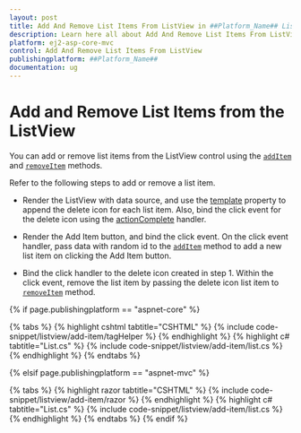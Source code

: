 ```yaml
---
layout: post
title: Add And Remove List Items From ListView in ##Platform_Name## ListView Control
description: Learn here all about Add And Remove List Items From ListView in Syncfusion ##Platform_Name## ListView control of syncfusion and more.
platform: ej2-asp-core-mvc
control: Add And Remove List Items From ListView
publishingplatform: ##Platform_Name##
documentation: ug
---
```


# Add and Remove List Items from the ListView

You can add or remove list items from the ListView control using the [`addItem`](https://ej2.syncfusion.com/documentation/api/list-view/#additem) and [`removeItem`](https://ej2.syncfusion.com/documentation/api/list-view/#removeitem) methods.

Refer to the following steps to add or remove a list item.

* Render the ListView with data source, and use the [template](https://ej2.syncfusion.com/documentation/api/list-view/#template) property to append the delete icon
for each list item. Also, bind the click event for the delete icon using the [actionComplete](https://ej2.syncfusion.com/documentation/api/list-view/#actioncomplete) handler.

* Render the Add Item button, and bind the click event. On the click event handler, pass data with random id to the [`addItem`](https://ej2.syncfusion.com/documentation/api/list-view/#additem) method to add a new list item on clicking the Add Item button.

* Bind the click handler to the delete icon created in step 1. Within the click event, remove the list item by passing the delete icon list item to [`removeItem`](https://ej2.syncfusion.com/documentation/api/list-view/#removeitem) method.

{% if page.publishingplatform == "aspnet-core" %}

{% tabs %}
{% highlight cshtml tabtitle="CSHTML" %}
{% include code-snippet/listview/add-item/tagHelper %}
{% endhighlight %}
{% highlight c# tabtitle="List.cs" %}
{% include code-snippet/listview/add-item/list.cs %}
{% endhighlight %}
{% endtabs %}

{% elsif page.publishingplatform == "aspnet-mvc" %}

{% tabs %}
{% highlight razor tabtitle="CSHTML" %}
{% include code-snippet/listview/add-item/razor %}
{% endhighlight %}
{% highlight c# tabtitle="List.cs" %}
{% include code-snippet/listview/add-item/list.cs %}
{% endhighlight %}
{% endtabs %}
{% endif %}

